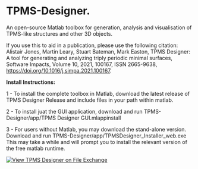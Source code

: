 # TPMS-Designer.

An open-source Matlab toolbox for generation, analysis and visualisation of TPMS-like structures and other 3D objects.



If you use this to aid in a publication, please use the following citation:
Alistair Jones, Martin Leary, Stuart Bateman, Mark Easton, TPMS Designer: A tool for generating and analyzing triply periodic minimal surfaces, Software Impacts, Volume 10, 2021, 100167, ISSN 2665-9638, https://doi.org/10.1016/j.simpa.2021.100167.


**Install Instructions:**

1 - To install the complete toolbox in Matlab, download 
the latest release of TPMS Designer Release and include files in your path within matlab.

2 - To install juat the GUI application, download and run
TPMS-Designer/app/TPMS Designer GUI.mlappinstall 

3 - For users without Matlab, you may download the stand-alone version.
Download and run TPMS-Designer/app/TPMSDesigner_Installer_web.exe 
This may take a while and will prompt you to install the relevant version of the free matlab runtime.


[![View TPMS Designer on File Exchange](https://www.mathworks.com/matlabcentral/images/matlab-file-exchange.svg)](https://au.mathworks.com/matlabcentral/fileexchange/78838-tpms-designer)
